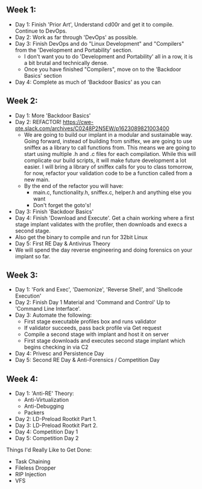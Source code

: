 ## Week 1:

* Day 1: Finish 'Prior Art', Understand cd00r and get it to compile. Continue to DevOps. 
* Day 2: Work as far through 'DevOps' as possible. 
* Day 3: Finish DevOps and do "Linux Development" and "Compilers" from the 'Development and Portability' section. 
   * I don't want you to do 'Development and Portability' all in a row, it is a bit brutal and technically dense. 
   * Once you have finished "Compilers", move on to the 'Backdoor Basics' section
 * Day 4: Complete as much of 'Backdoor Basics' as you can
 

## Week 2:

* Day 1: More 'Backdoor Basics'
* Day 2: REFACTOR! https://cwe-pte.slack.com/archives/C0248P2N5EW/p1623089821003400
   * We are going to build our implant in a modular and sustainable way. Going forward, instead of building from sniffex, we are going to use sniffex as a library to call functions from. This means we are going to start using multiple .h and .c files for each compilation. While this will complicate our build scripts, it will make future development a lot easier. I will bring a library of sniffex calls for you to class tomorrow, for now, refactor your validation code to be a function called from a new main.
   * By the end of the refactor you will have: 
      * main.c, functionality.h, sniffex.c, helper.h and anything else you want
      * Don't forget the goto's! 
 * Day 3: Finish 'Backdoor Basics'
 * Day 4: Finish 'Download and Execute'. Get a chain working where a first stage implant validates with the profiler, then downloads and execs a second stage.
  * Also get the binary to compile and run for 32bit Linux
 * Day 5: First RE Day & Antivirus Theory
  * We will spend the day reverse engineering and doing forensics on your implant so far. 

## Week 3: 

* Day 1: 'Fork and Exec', 'Daemonize', 'Reverse Shell', and 'Shellcode Execution'
* Day 2: Finish Day 1 Material and 'Command and Control' Up to 'Command Line Interface'. 
* Day 3: Automate the following:
  * First stage executable profiles box and runs validator
  * If validator succeeds, pass back profile via Get request
  * Compile a second stage with implant and host it on server
  * First stage downloads and executes second stage implant which begins checking in via C2
* Day 4: Privesc and Persistence Day
* Day 5: Second RE Day & Anti-Forensics / Competition Day

## Week 4: 

* Day 1: 'Anti-RE' Theory:
  * Anti-Virtualization
  * Anti-Debugging
  * Packers
* Day 2: LD-Preload Rootkit Part 1.
* Day 3: LD-Preload Rootkit Part 2.
* Day 4: Competition Day 1
* Day 5: Competition Day 2

Things I'd Really Like to Get Done:

* Task Chaining
*  Fileless Dropper
*  RIP Injection
*  VFS
